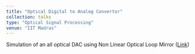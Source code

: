```yaml
---
title: "Optical Digital to Analog Convertor"
collection: talks
type: "Optical Signal Processing"
venue: "IIT Madras"
---
```


Simulation of an all optical DAC using Non Linear Optical Loop Mirror ([Link](https://github.com/anshulbshah/Optical-DAC))

